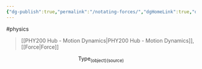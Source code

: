 ```yaml
---
{"dg-publish":true,"permalink":"/notating-forces/","dgHomeLink":true,"dgPassFrontmatter":false,"dgShowLocalGraph":true}
---
```


#physics 
> [[PHY200 Hub - Motion Dynamics|PHY200 Hub - Motion Dynamics]], [[Force|Force]]

$$
\text{Type}_\text{(object)(source)}
$$